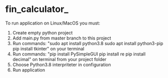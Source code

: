 # fin_calculator_

To run application on Linux/MacOS you must:
1. Create empty python project
2. Add main.py from master branch to this project
3. Run commands:
  "sudo apt install python3.8
   sudo apt install python3-pip
   pip install tkinter"
on your terminal
4. Run commands:
  "pip install PySimpleGUI
   pip install re
   pip install decimal"
on terminal from your project folder
5. Choose Python3.8 interpriteter in configuration
6. Run application
